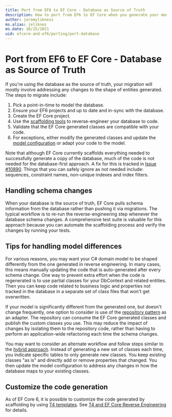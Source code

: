 ```yaml
---
title: Port from EF6 to EF Core - Database as Source of Truth
description: How to port from EF6 to EF Core when you generate your model from the database.
author: jeremylikness
ms.alias: jeliknes
ms.date: 10/25/2021
uid: efcore-and-ef6/porting/port-database
---
```


# Port from EF6 to EF Core - Database as Source of Truth

If you're using the database as the source of truth, your migration will mostly involve addressing any changes to the shape of entities generated. The steps to migrate include:

1. Pick a point-in-time to model the database.
1. Ensure your EF6 projects and up to date and in-sync with the database.
1. Create the EF Core project.
1. Use the [scaffolding tools](/ef/core/managing-schemas/scaffolding) to reverse-engineer your database to code.
1. Validate that the EF Core generated classes are compatible with your code.
1. For exceptions, either modify the generated classes and update the [model configuration](/ef/core/modeling/) or adapt your code to the model.

Note that although EF Core currently scaffolds everything needed to successfully generate a copy of the database, much of the code is not needed for the database-first approach. A fix for this is tracked in [Issue #10890](/dotnet/efcore/issues/10890). Things that you can safely ignore as not needed include: sequences, constraint names, non-unique indexes and index filters.

## Handling schema changes

When your database is the source of truth, EF Core pulls schema information from the database rather than pushing it via migrations. The typical workflow is to re-run the reverse-engineering step whenever the database schema changes. A comprehensive test suite is valuable for this approach because you can automate the scaffolding process and verify the changes by running your tests.

## Tips for handling model differences

For various reasons, you may want your C# domain model to be shaped differently from the one generated in reverse engineering. In many cases, this means manually updating the code that is auto-generated after every schema change. One way to prevent extra effort when the code is regenerated is to use partial classes for your DbContext and related entities. Then you can keep code related to business logic and properties not tracked in the database in a separate set of class files that won't get overwritten.

 If your model is significantly different from the generated one, but doesn't change frequently, one option to consider is use of the [repository pattern](/dotnet/architecture/microservices/microservice-ddd-cqrs-patterns/infrastructure-persistence-layer-design) as an adapter. The repository can consume the EF Core generated classes and publish the custom classes you use. This may reduce the impact of changes by isolating them to the repository code, rather than having to perform an application-wide refactoring each time the schema changes.

You may want to consider an alternate workflow and follow steps similar to the [hybrid approach](/ef/efcore-and-ef6/porting/port-hybrid). Instead of generating a new set of classes each time, you indicate specific tables to only generate new classes. You keep existing classes "as is" and directly add or remove properties that changed. You then update the model configuration to address any changes in how the database maps to your existing classes.

## Customize the code generation

As of EF Core 6, it is possible to customize the code generated by scaffolding by using [T4 templates](/visualstudio/modeling/code-generation-and-t4-text-templates). See [T4 and EF Core Reverse Engineering](https://www.bricelam.net/2020/02/03/t4-and-efcore.html) for details.
